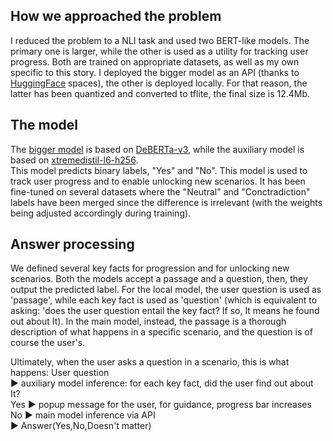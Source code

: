 ## How we approached the problem
I reduced the problem to a NLI task and used two BERT-like models. The primary one is larger, while the other is used as a utility for tracking user progress. Both are trained on appropriate datasets, as well as my own specific to this story.  I deployed the bigger model as an API (thanks to [HuggingFace](https://huggingface.co/) spaces), the other is deployed locally. For that reason, the latter has been quantized and converted to tflite, the final size is 12.4Mb.

## The model
The [bigger model](https://huggingface.co/manuu01/DeBERTa-SeagullStory) is based on [DeBERTa-v3](https://huggingface.co/microsoft/deberta-v3-base), while the auxiliary model is based on [xtremedistil-l6-h256](https://huggingface.co/microsoft/xtremedistil-l6-h256-uncased).  
This model predicts binary labels, "Yes" and "No". This model is used to track user progress and to enable unlocking new scenarios. It has been fine-tuned on several datasets where the "Neutral" and "Conctradiction" labels have been merged since the difference is irrelevant (with the weights being adjusted accordingly during training).
  
## Answer processing
We defined several key facts for progression and for unlocking new scenarios.
Both the models accept a passage and a question, then, they output the predicted label. For the local model, the user question is used as 'passage', while each key fact  is used as 'question' (which is equivalent to asking: 'does the user question entail the key fact? If so, It means he found out about It). 
In the main model, instead, the passage is a thorough description of what happens in a specific scenario, and the question is of course the user's.  

Ultimately, when the user asks a question in a scenario, this is what happens:
User question   
▶️ auxiliary model inference: for each key fact, did the user find out about It?  
Yes ▶️ popup message for the user, for guidance, progress bar increases  
No  ▶️ main model inference via API  
▶️ Answer(Yes,No,Doesn't matter)  
